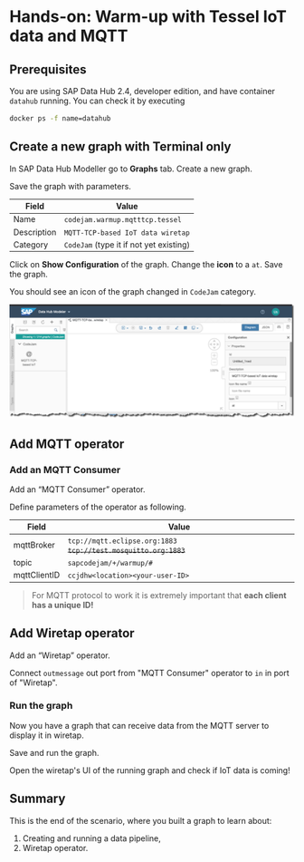 # Hands-on: Warm-up with Tessel IoT data and MQTT



## Prerequisites
You are using SAP Data Hub 2.4, developer edition, and have container `datahub` running. You can check it by executing
```sh
docker ps -f name=datahub
```

## Create a new graph with Terminal only
In SAP Data Hub Modeller go to **Graphs** tab. Create a new graph.

Save the graph with parameters.

|Field|Value|
|-|-|
|Name|`codejam.warmup.mqtttcp.tessel`|
|Description|`MQTT-TCP-based IoT data wiretap`|
|Category|`CodeJam` (type it if not yet existing)|

Click on **Show Configuration** of the graph. Change the **icon** to a `at`. Save the graph.

You should see an icon of the graph changed in `CodeJam` category.

![Saved graph](images/cjdhitessel020.png)

## Add MQTT operator
### Add an MQTT Consumer
Add an “MQTT Consumer” operator.

Define parameters of the operator as following.

|Field|Value|
|-|-|
|mqttBroker|`tcp://mqtt.eclipse.org:1883` ~~`tcp://test.mosquitto.org:1883`~~|
|topic|`sapcodejam/+/warmup/#`|
|mqttClientID|`ccjdhw<location><your-user-ID>`|

>For MQTT protocol to work it is extremely important that **each client has a unique ID!**

## Add Wiretap operator
Add an “Wiretap” operator.

Connect `outmessage` out port from "MQTT Consumer" operator to `in` in port of "Wiretap".

### Run the graph
Now you have a graph that can receive data from the MQTT server to display it in wiretap.

Save and run the graph.

Open the wiretap's UI of the running graph and check if IoT data is coming!

## Summary
This is the end of the scenario, where you built a graph to learn about:
1. Creating and running a data pipeline,
2. Wiretap operator.
